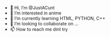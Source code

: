 - 👋 Hi, I’m @JustACunt
- 👀 I’m interested in anime
- 🌱 I’m currently learning HTML, PYTHON, C++
- 💞️ I’m looking to collaborate on ...
- 📫 How to reach me dint try

<!---
JustACunt/JustACunt is a ✨ special ✨ repository because its `README.md` (this file) appears on your GitHub profile.
You can click the Preview link to take a look at your changes.
--->
